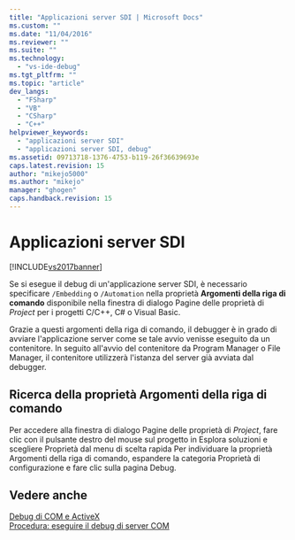 ```yaml
---
title: "Applicazioni server SDI | Microsoft Docs"
ms.custom: ""
ms.date: "11/04/2016"
ms.reviewer: ""
ms.suite: ""
ms.technology: 
  - "vs-ide-debug"
ms.tgt_pltfrm: ""
ms.topic: "article"
dev_langs: 
  - "FSharp"
  - "VB"
  - "CSharp"
  - "C++"
helpviewer_keywords: 
  - "applicazioni server SDI"
  - "applicazioni server SDI, debug"
ms.assetid: 09713718-1376-4753-b119-26f36639693e
caps.latest.revision: 15
author: "mikejo5000"
ms.author: "mikejo"
manager: "ghogen"
caps.handback.revision: 15
---
```

# Applicazioni server SDI
[!INCLUDE[vs2017banner](../code-quality/includes/vs2017banner.md)]

Se si esegue il debug di un'applicazione server SDI, è necessario specificare `/Embedding` o `/Automation` nella proprietà **Argomenti della riga di comando** disponibile nella finestra di dialogo Pagine delle proprietà di *Project* per i progetti C\/C\+\+, C\# o Visual Basic.  
  
 Grazie a questi argomenti della riga di comando, il debugger è in grado di avviare l'applicazione server come se tale avvio venisse eseguito da un contenitore.  In seguito all'avvio del contenitore da Program Manager o File Manager, il contenitore utilizzerà l'istanza del server già avviata dal debugger.  
  
## Ricerca della proprietà Argomenti della riga di comando  
 Per accedere alla finestra di dialogo Pagine delle proprietà di *Project*, fare clic con il pulsante destro del mouse sul progetto in Esplora soluzioni e scegliere Proprietà dal menu di scelta rapida  Per individuare la proprietà Argomenti della riga di comando, espandere la categoria Proprietà di configurazione e fare clic sulla pagina Debug.  
  
## Vedere anche  
 [Debug di COM e ActiveX](../debugger/com-and-activex-debugging.md)   
 [Procedura: eseguire il debug di server COM](../debugger/how-to-debug-com-servers.md)
